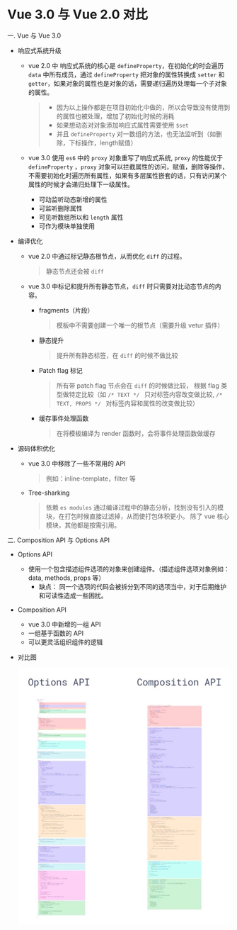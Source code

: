 # Vue 3.0 与 Vue 2.0 对比
一. Vue 与 Vue 3.0
  + 响应式系统升级
    - vue 2.0 中 响应式系统的核心是 `defineProperty`，在初始化的时会遍历 `data` 中所有成员，通过 `defineProperty` 把对象的属性转换成 `setter` 和 `getter`，如果对象的属性也是对象的话，需要递归遍历处理每一个子对象的属性。  
      > + 因为以上操作都是在项目初始化中做的，所以会导致没有使用到的属性也被处理，增加了初始化时候的消耗
      > + 如果想动态对对象添加响应式属性需要使用 `$set`
      > + 并且 `defineProperty` 对一数组的方法，也无法监听到（如删除，下标操作，length赋值）

    - vue 3.0 使用 `es6` 中的 `proxy` 对象重写了响应式系统, `proxy` 的性能优于 `defineProperty` ，`proxy` 对象可以拦截属性的访问，赋值，删除等操作，不需要初始化时遍历所有属性，如果有多层属性嵌套的话，只有访问某个属性的时候才会递归处理下一级属性。
      + 可动监听动态新增的属性
      + 可监听删除属性
      + 可见听数组所以和 `length` 属性
      + 可作为模块单独使用

  + 编译优化
    - vue 2.0 中通过标记静态根节点，从而优化 `diff` 的过程。
      > 静态节点还会被 `diff`

    - vue 3.0 中标记和提升所有静态节点，`diff` 时只需要对比动态节点的内容。
      + fragments（片段）
        > 模板中不需要创建一个唯一的根节点（需要升级 vetur 插件）

      + 静态提升
        > 提升所有静态标签，在 `diff` 的时候不做比较

      + Patch flag 标记
        > 所有带 patch flag 节点会在 `diff` 的时候做比较，
        > 根据 flag 类型做特定比较（如 `/* TEXT */ ` 只对标签内容改变做比较, `/* TEXT, PROPS */ ` 对标签内容和属性的改变做比较）
        
      + 缓存事件处理函数
        > 在将模板编译为 render 函数时，会将事件处理函数做缓存

  + 源码体积优化
    - vue 3.0 中移除了一些不常用的 API
      > 例如：inline-template，filter 等
    - Tree-sharking
      > 依赖 `es modules` 通过编译过程中的静态分析，找到没有引入的模块，在打包时候直接过滤掉，从而使打包体积更小。
      > 除了 vue 核心模块，其他都是按需引用。


二. Composition API 与 Options API
  + Options API
    - 使用一个包含描述组件选项的对象来创建组件。（描述组件选项对象例如：data, methods, props 等）
      + 缺点： 同一个选项的代码会被拆分到不同的选项当中，对于后期维护和可读性造成一些困扰。

  + Composition API
    - vue 3.0 中新增的一组 API
    - 一组基于函数的 API
    - 可以更灵活组织组件的逻辑
  
  + 对比图  

    ![compositionAPI 对比](compositionAPI.jpg)